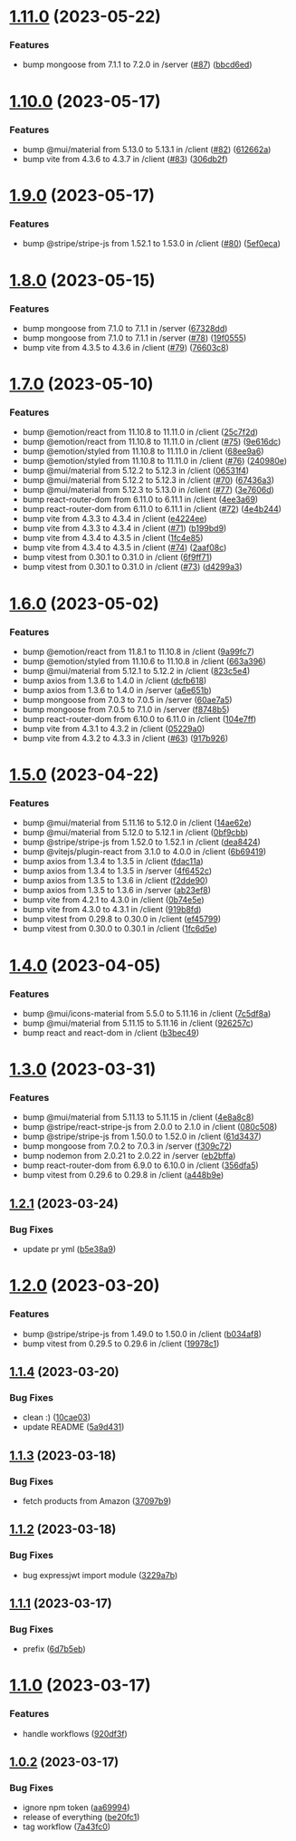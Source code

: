 # [1.11.0](https://github.com/Abdel-Monaam-Aouini/easy_shop/compare/v1.10.0...v1.11.0) (2023-05-22)


### Features

* bump mongoose from 7.1.1 to 7.2.0 in /server ([#87](https://github.com/Abdel-Monaam-Aouini/easy_shop/issues/87)) ([bbcd6ed](https://github.com/Abdel-Monaam-Aouini/easy_shop/commit/bbcd6ede276ad080c0fa774a3ff00e0d01652ed0))

# [1.10.0](https://github.com/Abdel-Monaam-Aouini/easy_shop/compare/v1.9.0...v1.10.0) (2023-05-17)


### Features

* bump @mui/material from 5.13.0 to 5.13.1 in /client ([#82](https://github.com/Abdel-Monaam-Aouini/easy_shop/issues/82)) ([612662a](https://github.com/Abdel-Monaam-Aouini/easy_shop/commit/612662a8303b1dbb9854f7f7d38ddbdf663a78a7))
* bump vite from 4.3.6 to 4.3.7 in /client ([#83](https://github.com/Abdel-Monaam-Aouini/easy_shop/issues/83)) ([306db2f](https://github.com/Abdel-Monaam-Aouini/easy_shop/commit/306db2f42f9b51f2ba206b7647b3afa2cc88a2f8))

# [1.9.0](https://github.com/Abdel-Monaam-Aouini/easy_shop/compare/v1.8.0...v1.9.0) (2023-05-17)


### Features

* bump @stripe/stripe-js from 1.52.1 to 1.53.0 in /client ([#80](https://github.com/Abdel-Monaam-Aouini/easy_shop/issues/80)) ([5ef0eca](https://github.com/Abdel-Monaam-Aouini/easy_shop/commit/5ef0eca915ae7d3514ebd5fb3fe867e43ff3ace9))

# [1.8.0](https://github.com/Abdel-Monaam-Aouini/easy_shop/compare/v1.7.0...v1.8.0) (2023-05-15)


### Features

* bump mongoose from 7.1.0 to 7.1.1 in /server ([67328dd](https://github.com/Abdel-Monaam-Aouini/easy_shop/commit/67328dd49b8ddaf89be85bd857e18936230226c2))
* bump mongoose from 7.1.0 to 7.1.1 in /server ([#78](https://github.com/Abdel-Monaam-Aouini/easy_shop/issues/78)) ([19f0555](https://github.com/Abdel-Monaam-Aouini/easy_shop/commit/19f05551e9d64f491fa6c7c2420e06504efbd496))
* bump vite from 4.3.5 to 4.3.6 in /client ([#79](https://github.com/Abdel-Monaam-Aouini/easy_shop/issues/79)) ([76603c8](https://github.com/Abdel-Monaam-Aouini/easy_shop/commit/76603c8bd6b656c8cb9ae64df47bd6b4dda0aa91))

# [1.7.0](https://github.com/Abdel-Monaam-Aouini/easy_shop/compare/v1.6.0...v1.7.0) (2023-05-10)


### Features

* bump @emotion/react from 11.10.8 to 11.11.0 in /client ([25c7f2d](https://github.com/Abdel-Monaam-Aouini/easy_shop/commit/25c7f2dfec0ba0b0e2f3b5be2ddc863a62572f64))
* bump @emotion/react from 11.10.8 to 11.11.0 in /client ([#75](https://github.com/Abdel-Monaam-Aouini/easy_shop/issues/75)) ([9e616dc](https://github.com/Abdel-Monaam-Aouini/easy_shop/commit/9e616dc6dd7c05c232689d01271f0d0bdaf81618))
* bump @emotion/styled from 11.10.8 to 11.11.0 in /client ([68ee9a6](https://github.com/Abdel-Monaam-Aouini/easy_shop/commit/68ee9a6bd3cdea8639982241f54f38dd0922aaa8))
* bump @emotion/styled from 11.10.8 to 11.11.0 in /client ([#76](https://github.com/Abdel-Monaam-Aouini/easy_shop/issues/76)) ([240980e](https://github.com/Abdel-Monaam-Aouini/easy_shop/commit/240980e485a68f0e2238f99d20a7938b750b7c9f))
* bump @mui/material from 5.12.2 to 5.12.3 in /client ([06531f4](https://github.com/Abdel-Monaam-Aouini/easy_shop/commit/06531f42ef274ec6d69500985211957553260971))
* bump @mui/material from 5.12.2 to 5.12.3 in /client ([#70](https://github.com/Abdel-Monaam-Aouini/easy_shop/issues/70)) ([67436a3](https://github.com/Abdel-Monaam-Aouini/easy_shop/commit/67436a328d9e699df9a7996836fc22a83d5451fc))
* bump @mui/material from 5.12.3 to 5.13.0 in /client ([#77](https://github.com/Abdel-Monaam-Aouini/easy_shop/issues/77)) ([3e7606d](https://github.com/Abdel-Monaam-Aouini/easy_shop/commit/3e7606da19ab8f170c77f9bc9cf0fef533f79a9f))
* bump react-router-dom from 6.11.0 to 6.11.1 in /client ([4ee3a69](https://github.com/Abdel-Monaam-Aouini/easy_shop/commit/4ee3a69b4d635eafa9a3ae9dbf2454915d215a51))
* bump react-router-dom from 6.11.0 to 6.11.1 in /client ([#72](https://github.com/Abdel-Monaam-Aouini/easy_shop/issues/72)) ([4e4b244](https://github.com/Abdel-Monaam-Aouini/easy_shop/commit/4e4b244c70943467cf0898f90097a6aa27ed4ca5))
* bump vite from 4.3.3 to 4.3.4 in /client ([e4224ee](https://github.com/Abdel-Monaam-Aouini/easy_shop/commit/e4224ee1af4478aa91c304148f83d64bedc54b52))
* bump vite from 4.3.3 to 4.3.4 in /client ([#71](https://github.com/Abdel-Monaam-Aouini/easy_shop/issues/71)) ([b199bd9](https://github.com/Abdel-Monaam-Aouini/easy_shop/commit/b199bd95a84d6e0496dff888220c87564352fb30))
* bump vite from 4.3.4 to 4.3.5 in /client ([1fc4e85](https://github.com/Abdel-Monaam-Aouini/easy_shop/commit/1fc4e858120205841795aca27158fb1519775268))
* bump vite from 4.3.4 to 4.3.5 in /client ([#74](https://github.com/Abdel-Monaam-Aouini/easy_shop/issues/74)) ([2aaf08c](https://github.com/Abdel-Monaam-Aouini/easy_shop/commit/2aaf08c6076816e3ac248643299df38b1740f391))
* bump vitest from 0.30.1 to 0.31.0 in /client ([6f9ff71](https://github.com/Abdel-Monaam-Aouini/easy_shop/commit/6f9ff71b3e0ca0991df241de9ef8219045cd81fa))
* bump vitest from 0.30.1 to 0.31.0 in /client ([#73](https://github.com/Abdel-Monaam-Aouini/easy_shop/issues/73)) ([d4299a3](https://github.com/Abdel-Monaam-Aouini/easy_shop/commit/d4299a3b1af6f54eabb113b1e68e725732cf2741))

# [1.6.0](https://github.com/Abdel-Monaam-Aouini/easy_shop/compare/v1.5.0...v1.6.0) (2023-05-02)


### Features

* bump @emotion/react from 11.8.1 to 11.10.8 in /client ([9a99fc7](https://github.com/Abdel-Monaam-Aouini/easy_shop/commit/9a99fc7144210933a1b01774ff994fa79377e0db))
* bump @emotion/styled from 11.10.6 to 11.10.8 in /client ([663a396](https://github.com/Abdel-Monaam-Aouini/easy_shop/commit/663a3969a20531f9817ab7c035b2bd10f39ed41d))
* bump @mui/material from 5.12.1 to 5.12.2 in /client ([823c5e4](https://github.com/Abdel-Monaam-Aouini/easy_shop/commit/823c5e40772d23074832e5d27c904a7ab8af6168))
* bump axios from 1.3.6 to 1.4.0 in /client ([dcfb618](https://github.com/Abdel-Monaam-Aouini/easy_shop/commit/dcfb6189bfb720840d1306cdb1461e74af5925b7))
* bump axios from 1.3.6 to 1.4.0 in /server ([a6e651b](https://github.com/Abdel-Monaam-Aouini/easy_shop/commit/a6e651b4af6e2264dc10985d9f4869a6715f7847))
* bump mongoose from 7.0.3 to 7.0.5 in /server ([60ae7a5](https://github.com/Abdel-Monaam-Aouini/easy_shop/commit/60ae7a58d744ee21bd265b8d86ee410dfa1efa3e))
* bump mongoose from 7.0.5 to 7.1.0 in /server ([f8748b5](https://github.com/Abdel-Monaam-Aouini/easy_shop/commit/f8748b52faca81cdc3496e3494ff6e1961eda31d))
* bump react-router-dom from 6.10.0 to 6.11.0 in /client ([104e7ff](https://github.com/Abdel-Monaam-Aouini/easy_shop/commit/104e7fff24dd9ae39b87ab66f585633d0b6254b8))
* bump vite from 4.3.1 to 4.3.2 in /client ([05229a0](https://github.com/Abdel-Monaam-Aouini/easy_shop/commit/05229a0a84ee9f2003f89366a79a4426348f9b7b))
* bump vite from 4.3.2 to 4.3.3 in /client ([#63](https://github.com/Abdel-Monaam-Aouini/easy_shop/issues/63)) ([917b926](https://github.com/Abdel-Monaam-Aouini/easy_shop/commit/917b9264511a679c44d071cccfcfaaeca5de56b2))

# [1.5.0](https://github.com/Abdel-Monaam-Aouini/easy_shop/compare/v1.4.0...v1.5.0) (2023-04-22)


### Features

* bump @mui/material from 5.11.16 to 5.12.0 in /client ([14ae62e](https://github.com/Abdel-Monaam-Aouini/easy_shop/commit/14ae62ed35e16ab6af583a529c505fe1ba4e144e))
* bump @mui/material from 5.12.0 to 5.12.1 in /client ([0bf9cbb](https://github.com/Abdel-Monaam-Aouini/easy_shop/commit/0bf9cbbbbfbdcc085ec5c189f61d23fce4a2658f))
* bump @stripe/stripe-js from 1.52.0 to 1.52.1 in /client ([dea8424](https://github.com/Abdel-Monaam-Aouini/easy_shop/commit/dea8424502a143329970b4111861e06e0711deda))
* bump @vitejs/plugin-react from 3.1.0 to 4.0.0 in /client ([6b69419](https://github.com/Abdel-Monaam-Aouini/easy_shop/commit/6b69419c96054f66abf456f14ee8b107f437f833))
* bump axios from 1.3.4 to 1.3.5 in /client ([fdac11a](https://github.com/Abdel-Monaam-Aouini/easy_shop/commit/fdac11a5d3eb655af8edf99de0290c5d88385e7f))
* bump axios from 1.3.4 to 1.3.5 in /server ([4f6452c](https://github.com/Abdel-Monaam-Aouini/easy_shop/commit/4f6452c0af59261e2f38e77c785e7fd1473310e7))
* bump axios from 1.3.5 to 1.3.6 in /client ([f2dde90](https://github.com/Abdel-Monaam-Aouini/easy_shop/commit/f2dde9075239efcdff9b7ed4a27f2db33614ce24))
* bump axios from 1.3.5 to 1.3.6 in /server ([ab23ef8](https://github.com/Abdel-Monaam-Aouini/easy_shop/commit/ab23ef875aa241e0293131f67f6b83ac161cae01))
* bump vite from 4.2.1 to 4.3.0 in /client ([0b74e5e](https://github.com/Abdel-Monaam-Aouini/easy_shop/commit/0b74e5ed8e3e4dcafc73eec02835ed059b50e742))
* bump vite from 4.3.0 to 4.3.1 in /client ([919b8fd](https://github.com/Abdel-Monaam-Aouini/easy_shop/commit/919b8fd782243a427379bdaa244040778e6ecafd))
* bump vitest from 0.29.8 to 0.30.0 in /client ([ef45799](https://github.com/Abdel-Monaam-Aouini/easy_shop/commit/ef45799eab3b292b40b919d412f85a6b4745ea44))
* bump vitest from 0.30.0 to 0.30.1 in /client ([1fc6d5e](https://github.com/Abdel-Monaam-Aouini/easy_shop/commit/1fc6d5e6e3d05c7227a6a72abc8374080f473c31))

# [1.4.0](https://github.com/Abdel-Monaam-Aouini/easy_shop/compare/v1.3.0...v1.4.0) (2023-04-05)


### Features

* bump @mui/icons-material from 5.5.0 to 5.11.16 in /client ([7c5df8a](https://github.com/Abdel-Monaam-Aouini/easy_shop/commit/7c5df8acf64739ff5fc5a0bcd2cb2bbc76f2af89))
* bump @mui/material from 5.11.15 to 5.11.16 in /client ([926257c](https://github.com/Abdel-Monaam-Aouini/easy_shop/commit/926257c1486ca23bb64b0f08bcbb8bbeeccf8519))
* bump react and react-dom in /client ([b3bec49](https://github.com/Abdel-Monaam-Aouini/easy_shop/commit/b3bec49bfac8b30bb9090c270d805a2525ba7700))

# [1.3.0](https://github.com/Abdel-Monaam-Aouini/easy_shop/compare/v1.2.1...v1.3.0) (2023-03-31)


### Features

* bump @mui/material from 5.11.13 to 5.11.15 in /client ([4e8a8c8](https://github.com/Abdel-Monaam-Aouini/easy_shop/commit/4e8a8c8995baac4d97ce287823312de818c17722))
* bump @stripe/react-stripe-js from 2.0.0 to 2.1.0 in /client ([080c508](https://github.com/Abdel-Monaam-Aouini/easy_shop/commit/080c50878712bbb192949bced17a134b55454357))
* bump @stripe/stripe-js from 1.50.0 to 1.52.0 in /client ([61d3437](https://github.com/Abdel-Monaam-Aouini/easy_shop/commit/61d3437b15ed82e2a4290c162ee2a1a9befc2d28))
* bump mongoose from 7.0.2 to 7.0.3 in /server ([f309c72](https://github.com/Abdel-Monaam-Aouini/easy_shop/commit/f309c72bfd3c636146963bdc287b00de896ebc55))
* bump nodemon from 2.0.21 to 2.0.22 in /server ([eb2bffa](https://github.com/Abdel-Monaam-Aouini/easy_shop/commit/eb2bffa587410cbc03933bf8f20db286b123fbc5))
* bump react-router-dom from 6.9.0 to 6.10.0 in /client ([356dfa5](https://github.com/Abdel-Monaam-Aouini/easy_shop/commit/356dfa54706853463b4d2423e6a43fe9d62305bc))
* bump vitest from 0.29.6 to 0.29.8 in /client ([a448b9e](https://github.com/Abdel-Monaam-Aouini/easy_shop/commit/a448b9ede9e85324328b6de5a721d57cf934ef21))

## [1.2.1](https://github.com/Abdel-Monaam-Aouini/easy_shop/compare/v1.2.0...v1.2.1) (2023-03-24)


### Bug Fixes

* update pr yml ([b5e38a9](https://github.com/Abdel-Monaam-Aouini/easy_shop/commit/b5e38a926953cbdbc5fda6c3097a034e6513fd9e))

# [1.2.0](https://github.com/Abdel-Monaam-Aouini/easy_shop/compare/v1.1.4...v1.2.0) (2023-03-20)


### Features

* bump @stripe/stripe-js from 1.49.0 to 1.50.0 in /client ([b034af8](https://github.com/Abdel-Monaam-Aouini/easy_shop/commit/b034af894e10a325201087e74a17b9609b8f59d0))
* bump vitest from 0.29.5 to 0.29.6 in /client ([19978c1](https://github.com/Abdel-Monaam-Aouini/easy_shop/commit/19978c1bad09f9e7d37a8ccfd67c5020c2161b2f))

## [1.1.4](https://github.com/Abdel-Monaam-Aouini/easy_shop/compare/v1.1.3...v1.1.4) (2023-03-20)


### Bug Fixes

* clean :) ([10cae03](https://github.com/Abdel-Monaam-Aouini/easy_shop/commit/10cae03651b2876535cb7762a363d19f1f0ad954))
* update README ([5a9d431](https://github.com/Abdel-Monaam-Aouini/easy_shop/commit/5a9d43129ea6d156996adb1c1ef21b5af931f0be))

## [1.1.3](https://github.com/Abdel-Monaam-Aouini/easy_shop/compare/v1.1.2...v1.1.3) (2023-03-18)


### Bug Fixes

* fetch products from Amazon ([37097b9](https://github.com/Abdel-Monaam-Aouini/easy_shop/commit/37097b94d497bf12abbde55b7cec7adfccb21ed4))

## [1.1.2](https://github.com/Abdel-Monaam-Aouini/easy_shop/compare/v1.1.1...v1.1.2) (2023-03-18)


### Bug Fixes

* bug expressjwt import module ([3229a7b](https://github.com/Abdel-Monaam-Aouini/easy_shop/commit/3229a7b81fb9c7fcab57404856b9089b77ef7660))

## [1.1.1](https://github.com/Abdel-Monaam-Aouini/easy_shop/compare/v1.1.0...v1.1.1) (2023-03-17)


### Bug Fixes

* prefix ([6d7b5eb](https://github.com/Abdel-Monaam-Aouini/easy_shop/commit/6d7b5eb33e5b0963770d0aa6789a01293a6d47d9))

# [1.1.0](https://github.com/Abdel-Monaam-Aouini/easy_shop/compare/v1.0.2...v1.1.0) (2023-03-17)


### Features

* handle workflows ([920df3f](https://github.com/Abdel-Monaam-Aouini/easy_shop/commit/920df3f9e1d4e69be85d6a83a33420e1d5702334))

## [1.0.2](https://github.com/Abdel-Monaam-Aouini/easy_shop/compare/v1.0.1...v1.0.2) (2023-03-17)


### Bug Fixes

* ignore npm token ([aa69994](https://github.com/Abdel-Monaam-Aouini/easy_shop/commit/aa6999460d3feb6af3c4362fe06e0e31300d965d))
* release of everything ([be20fc1](https://github.com/Abdel-Monaam-Aouini/easy_shop/commit/be20fc1de8315e83ac47407ad7a06b913351521e))
* tag workflow ([7a43fc0](https://github.com/Abdel-Monaam-Aouini/easy_shop/commit/7a43fc0948880f6819960b89652910905989bab4))
